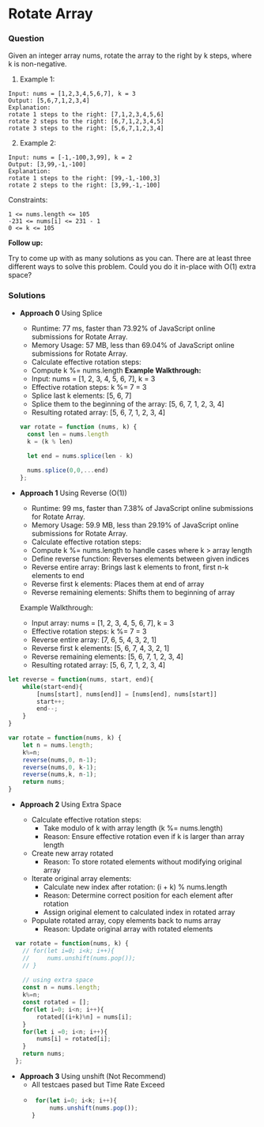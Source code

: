 # Rotate Array
### Question
Given an integer array nums, rotate the array to the right by k steps, where k is non-negative.

1. Example 1:
```
Input: nums = [1,2,3,4,5,6,7], k = 3
Output: [5,6,7,1,2,3,4]
Explanation:
rotate 1 steps to the right: [7,1,2,3,4,5,6]
rotate 2 steps to the right: [6,7,1,2,3,4,5]
rotate 3 steps to the right: [5,6,7,1,2,3,4]
```
2. Example 2:
```
Input: nums = [-1,-100,3,99], k = 2
Output: [3,99,-1,-100]
Explanation: 
rotate 1 steps to the right: [99,-1,-100,3]
rotate 2 steps to the right: [3,99,-1,-100]
```
Constraints:
```
1 <= nums.length <= 105
-231 <= nums[i] <= 231 - 1
0 <= k <= 105
 ```
**Follow up:**

Try to come up with as many solutions as you can. There are at least three different ways to solve this problem.
Could you do it in-place with O(1) extra space?

### Solutions
* **Approach 0** Using Splice
  * Runtime: 77 ms, faster than 73.92% of JavaScript online submissions for Rotate Array.
  * Memory Usage: 57 MB, less than 69.04% of JavaScript online submissions for Rotate Array.
  - Calculate effective rotation steps: 
  - Compute k %= nums.length
  **Example Walkthrough:**
  - Input: nums = [1, 2, 3, 4, 5, 6, 7], k = 3
  - Effective rotation steps: k %= 7 = 3
  - Splice last k elements: [5, 6, 7]
  - Splice them to the beginning of the array: [5, 6, 7, 1, 2, 3, 4]
  - Resulting rotated array: [5, 6, 7, 1, 2, 3, 4]

  ```js
  var rotate = function (nums, k) {
    const len = nums.length
    k = (k % len)
    
    let end = nums.splice(len - k)

    nums.splice(0,0,...end)
  };
  ```
* **Approach 1** Using Reverse (O(1))
  * Runtime: 99 ms, faster than 7.38% of JavaScript online submissions for Rotate Array.
  * Memory Usage: 59.9 MB, less than 29.19% of JavaScript online submissions for Rotate Array.
  - Calculate effective rotation steps: 
  - Compute k %= nums.length to handle cases where k > array length
  - Define reverse function: Reverses elements between given indices
  - Reverse entire array: Brings last k elements to front, first n-k elements to end
  - Reverse first k elements: Places them at end of array
  - Reverse remaining elements: Shifts them to beginning of array

  Example Walkthrough:
  - Input array: nums = [1, 2, 3, 4, 5, 6, 7], k = 3
  - Effective rotation steps: k %= 7 = 3
  - Reverse entire array: [7, 6, 5, 4, 3, 2, 1]
  - Reverse first k elements: [5, 6, 7, 4, 3, 2, 1]
  - Reverse remaining elements: [5, 6, 7, 1, 2, 3, 4]
  - Resulting rotated array: [5, 6, 7, 1, 2, 3, 4]
```js
let reverse = function(nums, start, end){
    while(start<end){
        [nums[start], nums[end]] = [nums[end], nums[start]]
        start++;
        end--;
    }
}

var rotate = function(nums, k) {
    let n = nums.length;
    k%=n;
    reverse(nums,0, n-1);
    reverse(nums,0, k-1);
    reverse(nums,k, n-1);
    return nums;
}
```
  
* **Approach 2** Using Extra Space

  - Calculate effective rotation steps:
    - Take modulo of k with array length (k %= nums.length)
    - Reason: Ensure effective rotation even if k is larger than array length
  - Create new array rotated
    - Reason: To store rotated elements without modifying original array
  - Iterate original array elements:
    - Calculate new index after rotation: (i + k) % nums.length
    - Reason: Determine correct position for each element after rotation
    - Assign original element to calculated index in rotated array
  - Populate rotated array, copy elements back to nums array
    - Reason: Update original array with rotated elements

```js
  var rotate = function(nums, k) {
    // for(let i=0; i<k; i++){
    //     nums.unshift(nums.pop());
    // }
    
    // using extra space
    const n = nums.length;
    k%=n;
    const rotated = [];
    for(let i=0; i<n; i++){
        rotated[(i+k)%n] = nums[i];
    }
    for(let i =0; i<n; i++){
        nums[i] = rotated[i];
    }
    return nums;
  };
 ```

* **Approach 3** Using unshift (Not Recommend)
  * All testcaes pased but Time Rate Exceed
  * ```js
     for(let i=0; i<k; i++){
         nums.unshift(nums.pop());
    }
    ```
